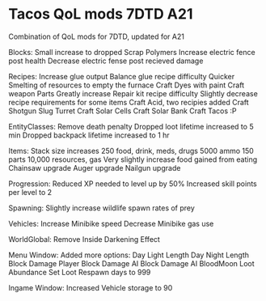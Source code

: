 # Tacos QoL mods 7DTD A21
 Combination of QoL mods for 7DTD, updated for A21

Blocks:
	Small increase to dropped Scrap Polymers
	Increase electric fence post health
	Decrease electric fense post recieved damage

Recipes:
	Increase glue output
	Balance glue recipe difficulty
	Quicker Smelting of resources to empty the furnace
	Craft Dyes with paint
	Craft weapon Parts
	Greatly increase Repair kit recipe difficulty
	Slightly decrease recipe requirements for some items
	Craft Acid, two recipies added
	Craft Shotgun Slug Turret
	Craft Solar Cells
	Craft Solar Bank
	Craft Tacos :P

EntityClasses:
	Remove death penalty
	Dropped loot lifetime increased to 5 min
	Dropped backpack lifetime increased to 1 hr

Items:
	Stack size increases
		250 food, drink, meds, drugs
		5000 ammo
		150 parts
		10,000 resources, gas
	Very slightly increase food gained from eating
	Chainsaw upgrade
	Auger upgrade
	Nailgun upgrade

Progression:
	Reduced XP needed to level up by 50%
	Increased skill points per level to 2

Spawning:
	Slightly increase wildlife spawn rates of prey

Vehicles:
	Increase Minibike speed
	Decrease Minibike gas use

WorldGlobal:
	Remove Inside Darkening Effect

Menu Window:
	Added more options:
		Day Light Length
		Day Night Length
		Block Damage Player
		Block Damage AI
		Block Damage AI BloodMoon
		Loot Abundance
	Set Loot Respawn days to 999

Ingame Window:
	Increased Vehicle storage to 90
